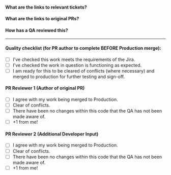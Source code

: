 #### What are the links to relevant tickets?
#### What are the links to original PRs?
#### How has a QA reviewed this?

---
#### Quality checklist (for PR author to complete BEFORE Production merge):
- [ ] I've checked this work meets the requirements of the Jira.
- [ ] I've checked the work in question is functioning as expected.
- [ ] I am ready for this to be cleared of conflicts (where necessary) and merged to production for further testing and sign-off.

#### PR Reviewer 1 (Author of original PR)
- [ ] I agree with my work being merged to Production.
- [ ] Clear of conflicts.
- [ ] There have been no changes within this code that the QA has not been made aware of.
- [ ] +1 from me!

#### PR Reviewer 2 (Additional Developer Input)
- [ ] I agree with my work being merged to Production.
- [ ] Clear of conflicts.
- [ ] There have been no changes within this code that the QA has not been made aware of.
- [ ] +1 from me!